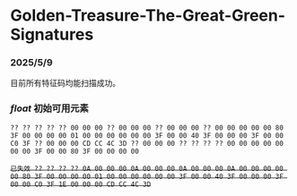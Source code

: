 # Golden-Treasure-The-Great-Green-Signatures

### 2025/5/9

目前所有特征码均能扫描成功。

### *float* 初始可用元素
`?? ?? ?? ?? ?? 00 00 00 ?? 00 00 00 ?? 00 00 00 ?? 00 00 00 00 00 80 3F 00 00 00 00 01 00 00 00 00 00 00 3F 00 00 40 3F 00 00 00 3F 00 00 C0 3F ?? 00 00 00 CD CC 4C 3D ?? 00 00 00 ?? ?? ?? ?? 00 00 00 00 00 00 00 3F 00 00 80 3F 00 00 00 00`

~~`已失效 ?? ?? ?? ?? 0A 00 00 00 0A 00 00 00 0A 00 00 00 0A 00 00 00 00 00 80 3F 00 00 00 00 01 00 00 00 00 00 00 3F 00 00 40 3F 00 00 00 3F 00 00 C0 3F 1E 00 00 00 CD CC 4C 3D`~~
